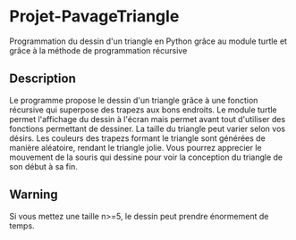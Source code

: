 # Projet-PavageTriangle
Programmation du dessin d'un triangle en Python grâce au module turtle et grâce à la méthode de programmation récursive

## Description

Le programme propose le dessin d'un triangle grâce à une fonction récursive qui superpose des trapezs aux bons endroits. Le module turtle permet l'affichage du dessin à l'écran mais permet avant tout d'utiliser des fonctions permettant de dessiner. La taille du triangle peut varier selon vos désirs. Les couleurs des trapezs formant le triangle sont générées de manière aléatoire, rendant le triangle jolie. Vous pourrez apprecier le mouvement de la souris qui dessine pour voir la conception du triangle de son début à sa fin.

## Warning

Si vous mettez une taille n>=5, le dessin peut prendre énormement de temps. 
